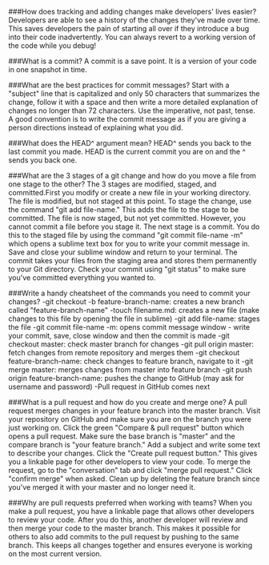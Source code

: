 ###How does tracking and adding changes make developers' lives easier?
Developers are able to see a history of the changes they've made over time. This saves developers the pain of starting all over if they introduce a bug into their code inadvertently. You can always revert to a working version of the code while you debug!

###What is a commit?
A commit is a save point. It is a version of your code in one snapshot in time.

###What are the best practices for commit messages?
Start with a "subject" line that is capitalized and only 50 characters that summarizes the change, follow it with a space and then write a more detailed explanation of changes no longer than 72 characters. Use the imperative, not past, tense. A good convention is to write the commit message as if you are giving a person directions instead of explaining what you did.

###What does the HEAD^ argument mean?
HEAD^ sends you back to the last commit you made. HEAD is the current commit you are on and the ^ sends you back one.

###What are the 3 stages of a git change and how do you move a file from one stage to the other?
The 3 stages are modified, staged, and committed.First you modify or create a new file in your working directory. The file is modified, but not staged at this point. To stage the change, use the command "git add file-name." This adds the file to the stage to be committed. The file is now staged, but not yet committed. However, you cannot commit a file before you stage it. The next stage is a commit. You do this to the staged file by using the command "git commit file-name -m" which opens a sublime text box for you to write your commit message in. Save and close your sublime window and return to your terminal. The commit takes your files from the staging area and stores them permanently to your Git directory. Check your commit using "git status" to make sure you've committed everything you wanted to.

###Write a handy cheatsheet of the commands you need to commit your changes?
-git checkout -b feature-branch-name: creates a new branch called "feature-branch-name"
-touch filename.md: creates a new file (make changes to this file by opening the file in sublime)
-git add file-name: stages the file
-git commit file-name -m: opens commit message window - write  your commit, save, close window and then the commit is made
-git checkout master: check master branch for changes
-git pull origin master: fetch changes from remote repository and merges them
-git checkout feature-branch-name: check changes to feature branch, navigate to it
-git merge master: merges changes from master into feature branch
-git push origin feature-branch-name: pushes the change to GitHub (may ask for username and password)
-Pull request in GitHub comes next

###What is a pull request and how do you create and merge one?
A pull request merges changes in your feature branch into the master branch. Visit your repository on GitHub and make sure you are on the branch you were just working on. Click the green "Compare & pull request" button which opens a pull request. Make sure the base branch is "master" and the compare branch is "your feature branch." Add a subject and write some text to describe your changes. Click the "Create pull request button." This gives you a linkable page for other developers to view your code. To merge the request, go to the "conversation" tab and click "merge pull request." Click "confirm merge" when asked. Clean up by deleting the feature branch since you've merged it with your master and no longer need it.

###Why are pull requests preferred when working with teams?
When you make a pull request, you have a linkable page that allows other developers to review your code. After you do this, another developer will review and then merge your code to the master branch. This makes it possible for others to also add commits to the pull request by pushing to the same branch. This keeps all changes together and ensures everyone is working on the most current version.